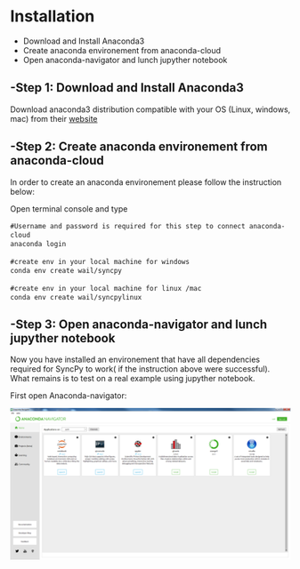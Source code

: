 Installation
=============================
 
 
 - Download and Install Anaconda3
 - Create anaconda environement from anaconda-cloud
 - Open anaconda-navigator and lunch jupyther notebook
 
 -Step 1: Download and Install Anaconda3
-----------------------------------------
Download anaconda3 distribution compatible with your OS (Linux, windows, mac)
from their [website](https://www.continuum.io/downloads)
 
  
 -Step 2: Create anaconda environement from anaconda-cloud
-----------------------------------------------------------
In order to create an anaconda environement please follow the instruction below:

Open terminal console and type

```
#Username and password is required for this step to connect anaconda-cloud
anaconda login  

#create env in your local machine for windows
conda env create wail/syncpy 

#create env in your local machine for linux /mac
conda env create wail/syncpylinux
```


 

 -Step 3: Open anaconda-navigator and lunch jupyther notebook
----------------------------------------------------------
Now you have installed an environement that have all dependencies required for SyncPy to work( if the instruction above were successful). 
What remains is to test on a real example using jupyther notebook.

First open Anaconda-navigator:

![Anaconda](/img/1.png)

